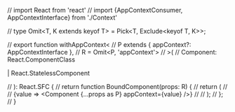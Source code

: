 // import React from 'react'
// import {AppContextConsumer, AppContextInterface} from './Context'

// type Omit<T, K extends keyof T> = Pick<T, Exclude<keyof T, K>>;

// export function withAppContext<
//   P extends { appContext?: AppContextInterface },
//   R = Omit<P, 'appContext'>
//   >(
//   Component: React.ComponentClass<P> | React.StatelessComponent<P>
//   ): React.SFC<R> {
//   return function BoundComponent(props: R) {
//     return (
//       <AppContextConsumer>
//         {value => <Component {...props as P} appContext={value} />}
//       </AppContextConsumer>
//     );
//   };
// }